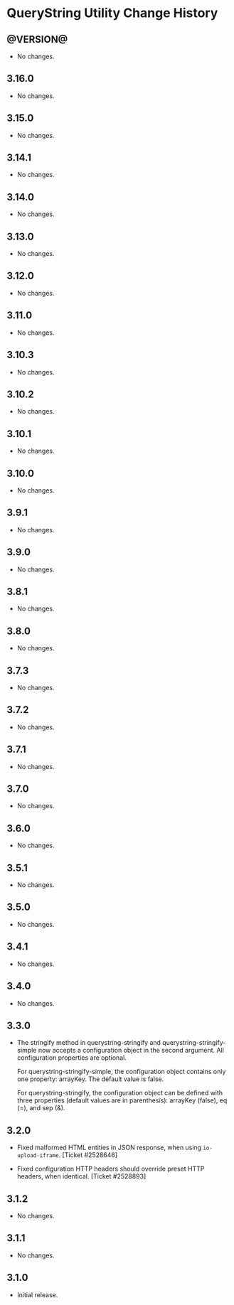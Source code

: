 QueryString Utility Change History
==================================

@VERSION@
------

* No changes.

3.16.0
------

* No changes.

3.15.0
------

* No changes.

3.14.1
------

* No changes.

3.14.0
------

* No changes.

3.13.0
------

* No changes.

3.12.0
------

* No changes.

3.11.0
------

* No changes.

3.10.3
------

* No changes.

3.10.2
------

* No changes.

3.10.1
------

* No changes.

3.10.0
------

* No changes.

3.9.1
-----

* No changes.

3.9.0
-----

* No changes.

3.8.1
-----

* No changes.

3.8.0
-----

  * No changes.

3.7.3
-----

* No changes.

3.7.2
-----

* No changes.

3.7.1
-----

* No changes.

3.7.0
-----

* No changes.

3.6.0
-----

* No changes.

3.5.1
-----

  * No changes.

3.5.0
-----

  * No changes.

3.4.1
-----

  * No changes.

3.4.0
-----

  * No changes.

3.3.0
-----

  * The stringify method in querystring-stringify and
    querystring-stringify-simple now accepts a configuration object in the
    second argument. All configuration properties are optional.

    For querystring-stringify-simple, the configuration object contains only
    one property: arrayKey.  The default value is false.

    For querystring-stringify, the configuration object can be defined with
    three properties (default values are in parenthesis): arrayKey (false),
    eq (=), and sep (&).

3.2.0
-----

  * Fixed malformed HTML entities in JSON response, when using
    `io-upload-iframe`. [Ticket #2528646]

  * Fixed configuration HTTP headers should override preset HTTP headers, when
    identical. [Ticket #2528893]

3.1.2
-----

  * No changes.

3.1.1
-----

  * No changes.

3.1.0
-----

  * Initial release.
